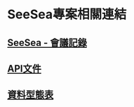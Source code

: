 # SeeSea專案相關連結

## [SeeSea - 會議記錄](https://hackmd.io/@lee0709/r1FyjN5zO/https%3A%2F%2Fhackmd.io%2FV_0UDA6NQFyBlctLVPaW_A)

## [API文件](https://docs.google.com/document/d/1Nwc3CfPd3YkT6qtKus5A8RUsG_Py7kxJlcYJv9lmyUM/edit#heading=h.nee3gqf87xwb)

## [資料型態表](https://docs.google.com/spreadsheets/d/1FLy5JTszTBw7r-YYCXImqHh12D2NEJKSS0ZlvEhrZ7g/edit?usp=sharing)
